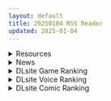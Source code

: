 ```yaml
---
layout: default
title: 20250104 RSS Reader
updated: 2025-01-04
---
```


<details class='content-parent'>
<summary>
Resources
</summary>
<details class='content-child'>
<summary>
<span class='rss-title'> [同人动画]Bazett大佬至24年11月作品合集[50G] </span> <a class='rss-link' href='https://gmgard.com/gm128210' target='_blank'>&nbsp;</a>
<div class='rss-published'> 🕛 20250103 20:04:55</div>
</summary>
<img src="https://static.gmgard.us/Images/upload/38413040404555534.jpg" /><br /><p>玉足界鼎鼎有名的大神了属于是</p>
</details>
<details class='content-child'>
<summary>
<span class='rss-title'> [P站ID=20670939][阿戈魔AGM] 作品合集 至2024年12月[9GB] </span> <a class='rss-link' href='https://gmgard.com/gm128208' target='_blank'>&nbsp;</a>
<div class='rss-published'> 🕛 20250103 19:50:33</div>
</summary>
<img src="https://static.gmgard.us/Images/upload/14489040350328350.jpg" /><br /><p>明日方舟大神的合集，这画风真社保</p>
</details>
<details class='content-child'>
<summary>
<span class='rss-title'> [P站ID=386925][ぽんたろ] 作品合集 至2024年12月[2.9GB] </span> <a class='rss-link' href='https://gmgard.com/gm128207' target='_blank'>&nbsp;</a>
<div class='rss-published'> 🕛 20250103 19:40:51</div>
</summary>
<img src="https://static.gmgard.us/Images/upload/59948040340512654.jpg" /><br /><p>ぽんたろ老师那个邮箱和诺亚的本子太色了，先看图集解解馋</p>
</details>
<details class='content-child'>
<summary>
<span class='rss-title'> [P站ID=4203133][弱電波] 作品合集 至2024年11月[5GB] </span> <a class='rss-link' href='https://gmgard.com/gm128206' target='_blank'>&nbsp;</a>
<div class='rss-published'> 🕛 20250103 19:21:56</div>
</summary>
<img src="https://static.gmgard.us/Images/upload/50951040321511569.jpg" /><br /><p>这个画师给我的最大印象就是逼不一样，b真的很有特点（还有那个舰娘表情系列</p>
</details>
<details class='content-child'>
<summary>
<span class='rss-title'> [精翻+AI内嵌汉化][OreNo小屋][RG47855][RPG]OreNo小屋游戏6部 </span> <a class='rss-link' href='https://gmgard.com/gm128178' target='_blank'>&nbsp;</a>
<div class='rss-published'> 🕛 20250103 16:13:17</div>
</summary>
<img src="https://static.gmgard.us/Images/upload/86294011956232464.jpg" /><br /><p>游戏属性</p>
</details>
<details class='content-child'>
<summary>
<span class='rss-title'> [RJ01128163][ぱこぱこそふと]ちんしこgpt机翻补丁 </span> <a class='rss-link' href='https://gmgard.com/gm128203' target='_blank'>&nbsp;</a>
<div class='rss-published'> 🕛 20250103 16:13:01</div>
</summary>
<img src="https://static.gmgard.us/Images/upload/15295032311558313.jpg" /><br /><p>转自2DFAN，Windows Defender有报毒，但我自己电脑上没有什么情况，VirusTotal报告26/59:https://www.virustotal.com/gui/file/38991e89ef9e3fc8aa227122623431c73c58079f93f1d819421c6bcb119419f8</p>
</details>
<details class='content-child'>
<summary>
<span class='rss-title'> [ACT/官中] [无RJ][ScarletPaper工房]ThornSin-棘罪修女 伊妮莎  V0.6.8 PC [0.87G/百度] </span> <a class='rss-link' href='https://gmgard.com/gm128202' target='_blank'>&nbsp;</a>
<div class='rss-published'> 🕛 20250103 15:46:02</div>
</summary>
<img src="https://p.inari.site/usr/804/6777f563d709e.jpg" /><br /><p>[ACT/官中]ThornSin-棘罪修女 伊妮莎 V0.6.8 PC&nbsp;[0.87G/百度]</p>
</details>
<details class='content-child'>
<summary>
<span class='rss-title'> [p站id=3602119][o21q]自购 fanbox 2021-2024赞助内容(5.3G) 多为对魔忍、战队题材 </span> <a class='rss-link' href='https://gmgard.com/gm128201' target='_blank'>&nbsp;</a>
<div class='rss-published'> 🕛 20250103 09:36:20</div>
</summary>
<img src="https://static.gmgard.us/Images/upload/19384031224585554.jpg" /><br /><p>偶尔会赞助的小作者，热度知名度都不高，所以各位能支持就支持下尽量别把人家作品分享到流量比较大的公开论坛或网站上吧。差一篇今年的但我看还是未完成状态暂时没续会员。</p>
</details>

</details>
<details class='content-parent'>
<summary>
News
</summary>

</details>
<details class='content-parent'>
<summary>
DLsite Game Ranking
</summary>
<details class='content-child'>
<summary>
<span class='rss-title'> 傲慢な怪獣姫&名探偵使い魔 [Mango Party] </span> <a class='rss-link' href='https://www.dlsite.com/maniax/work/=/product_id/RJ01263980.html' target='_blank'>&nbsp;</a>
<div class='rss-published'> 🕛 20250104 13:14:49</div>
</summary>
<img src ="http://img.dlsite.jp/modpub/images2/work/doujin/RJ01264000/RJ01263980_img_main.jpg"/><br/>カラフルな共同生活で怪獣姫の奴○として生きる! 豊かでエキサイティングな時間管理恋愛SLG!
</details>
<details class='content-child'>
<summary>
<span class='rss-title'> MazeCave~俺の感覚遮断触手ダンジョン! [東京乳業] </span> <a class='rss-link' href='https://www.dlsite.com/maniax/work/=/product_id/RJ01245835.html' target='_blank'>&nbsp;</a>
<div class='rss-published'> 🕛 20250104 13:14:49</div>
</summary>
<img src ="http://img.dlsite.jp/modpub/images2/work/doujin/RJ01246000/RJ01245835_img_main.jpg"/><br/>感覚遮断トラップでドジな冒険者の魔力を搾り取れ!俺の苗床ダンジョンを作ろう!
</details>
<details class='content-child'>
<summary>
<span class='rss-title'> ヤリステメスブター ボクだけの謎ルール!女トレーナーに勝つとエッチあたりまえ [にゅう工房] </span> <a class='rss-link' href='https://www.dlsite.com/maniax/work/=/product_id/RJ01082861.html' target='_blank'>&nbsp;</a>
<div class='rss-published'> 🕛 20250104 13:14:49</div>
</summary>
<img src ="http://img.dlsite.jp/modpub/images2/work/doujin/RJ01083000/RJ01082861_img_main.jpg"/><br/>勝てばエッチのモンスターバトルRPG!ヤリステメスブター!!
</details>
<details class='content-child'>
<summary>
<span class='rss-title'> ヤリステメスブターDLC1 メスブタ/ゲスブタ [にゅう工房] </span> <a class='rss-link' href='https://www.dlsite.com/maniax/work/=/product_id/RJ01129834.html' target='_blank'>&nbsp;</a>
<div class='rss-published'> 🕛 20250104 13:14:49</div>
</summary>
<img src ="http://img.dlsite.jp/modpub/images2/work/doujin/RJ01130000/RJ01129834_img_main.jpg"/><br/>ヤリステメスブターのDLC1が準備できました!ゲームの世界をもう少し拡げてお楽しみいただけます!このDLCを遊ぶためには、ヤリステメスブター本体の購入が必要です。
</details>
<details class='content-child'>
<summary>
<span class='rss-title'> デカ乳バニーお姉さんの本気搾精交尾 [A86GJ3] </span> <a class='rss-link' href='https://www.dlsite.com/maniax/work/=/product_id/RJ01301534.html' target='_blank'>&nbsp;</a>
<div class='rss-published'> 🕛 20250104 13:14:49</div>
</summary>
<img src ="http://img.dlsite.jp/modpub/images2/work/doujin/RJ01302000/RJ01301534_img_main.jpg"/><br/>おねショタ系の逆レ○プアニメゲーム、本作の特徴は下品な生ハメセックスアニメ、いつでもどこでも生中出し
</details>

</details>
<details class='content-parent'>
<summary>
DLsite Voice Ranking
</summary>
<details class='content-child'>
<summary>
<span class='rss-title'> ✅1/4まで期間限定7大特典+レビュー企画✅【恋人ってえっちするものなんでしょ?】案外スケベな水無瀬さんが「カノジョ」になった日。 [桃色みんと] </span> <a class='rss-link' href='https://www.dlsite.com/maniax/work/=/product_id/RJ01290632.html' target='_blank'>&nbsp;</a>
<div class='rss-published'> 🕛 20250104 13:14:51</div>
</summary>
<img src ="http://img.dlsite.jp/modpub/images2/work/doujin/RJ01291000/RJ01290632_img_main.jpg"/><br/>「理由は特にない。たまたま君だった、ってだけ」成績優秀。クールで美人な女子高生。男子からの告白を一度も受けいれた事がない“高嶺の花”。そんな水無瀬さんがボクの「カノジョ」になった…。だらしなく足を広げ、肢体を見せつけてくるカノジョ…。 すらりと伸びた白い太もも、穢れのない純白の下着…。「シよ? だって…恋人ってえっちするものなんでしょ…?」
</details>
<details class='content-child'>
<summary>
<span class='rss-title'> ❤️甘あねメイド❤️「お姉ちゃんが"あまあまちゅっちゅ"してあげる...❤️」 [桃色みんと] </span> <a class='rss-link' href='https://www.dlsite.com/maniax/work/=/product_id/RJ01261681.html' target='_blank'>&nbsp;</a>
<div class='rss-published'> 🕛 20250104 13:14:51</div>
</summary>
<img src ="http://img.dlsite.jp/modpub/images2/work/doujin/RJ01262000/RJ01261681_img_main.jpg"/><br/>お姉ちゃんメイドはボクくん(あなた)の事がだ～いすきっ♪ボクくんの為ならば、添い寝に耳舐めにオナサポだってしてあげますっ♪お手々やお口、そしておま◯こっ♪お姉ちゃんの身体ぜ～んぶを使って、喜んでご奉仕させていただきますっ♪「そう...だってお姉ちゃんは...ボクくん専属の..."お姉ちゃんメイド"なんだから...♪」
</details>
<details class='content-child'>
<summary>
<span class='rss-title'> メイドのマナちゃんに耳かきしてもらおう [Crescendo] </span> <a class='rss-link' href='https://www.dlsite.com/maniax/work/=/product_id/RJ01293993.html' target='_blank'>&nbsp;</a>
<div class='rss-published'> 🕛 20250104 13:14:51</div>
</summary>
<img src ="http://img.dlsite.jp/modpub/images2/work/doujin/RJ01294000/RJ01293993_img_main.jpg"/><br/>【3DASMR】でお馴染みのマナちゃんの耳かきが沢山!耳かき一回分のオムニバス形式なので気分に合わせて楽しめます。おまけとしてYouTubeにアップされている動画の音声も付いてます。声 棗いつき様
</details>
<details class='content-child'>
<summary>
<span class='rss-title'> 【简体中文版】JK精灵的异世界孕活～性夜的圣诞节特别篇～ [青春×フェティシズム] </span> <a class='rss-link' href='https://www.dlsite.com/maniax/work/=/product_id/RJ01308361.html' target='_blank'>&nbsp;</a>
<div class='rss-published'> 🕛 20250104 13:14:51</div>
</summary>
<img src ="http://img.dlsite.jp/modpub/images2/work/doujin/RJ01309000/RJ01308361_img_main.jpg"/><br/>圣诞快乐♪你喜欢新娘精灵的怀孕后宫吗?  你一直是个好孩子,所以圣诞新娘精灵们为你准备了一个"性爱6小时"的神圣之夜。  作为今年最后的回忆,要不要和可爱的新娘精灵们度过美好甜蜜又淫靡的夜晚呢?
</details>
<details class='content-child'>
<summary>
<span class='rss-title'> 【せーんせ⤴、恋人おま◯こ…シよ…♪】こあくま天使なフランちゃんに誘惑されまくる放課後レッスン【あまあま×密着えっち】 [桃色みんと] </span> <a class='rss-link' href='https://www.dlsite.com/maniax/work/=/product_id/RJ01212146.html' target='_blank'>&nbsp;</a>
<div class='rss-published'> 🕛 20250104 13:14:51</div>
</summary>
<img src ="http://img.dlsite.jp/modpub/images2/work/doujin/RJ01213000/RJ01212146_img_main.jpg"/><br/>「放課後の誰もいない教室で二人きりだなんて…♪ せんせーの…ス・ケ・ベ…♪」 どう見ても先生(あなた)を性的に大好きな教え子JKのフランちゃん。天使のようなスベスベお肌と髪の毛の持ち主で、小悪魔のように気まぐれで意地悪なえっちメス♪ 自慢のふわふわおっぱいで翻弄してくるフランちゃんからの止まらない色仕掛け...あなたは遂に……♪「ねぇ、試してみようよ♪ホントに私のこと、いやらしい目で見てないって証明してみせて?♪」
</details>

</details>
<details class='content-parent'>
<summary>
DLsite Comic Ranking
</summary>
<details class='content-child'>
<summary>
<span class='rss-title'> ダウナー研究者お姉さんにお願いしてえっちなことしてもらう話。 [内臓研究所] </span> <a class='rss-link' href='https://www.dlsite.com/maniax/work/=/product_id/RJ01225571.html' target='_blank'>&nbsp;</a>
<div class='rss-published'> 🕛 20250104 13:14:54</div>
</summary>
<img src ="http://img.dlsite.jp/modpub/images2/work/doujin/RJ01226000/RJ01225571_img_main.jpg"/><br/>ダウナー研究者お姉さんとえっちなことをしよう
</details>
<details class='content-child'>
<summary>
<span class='rss-title'> 家が湿気過ぎて生えてきた幻覚誘発するキノコを誤食して発情したあとのあれやこれ [捕食少女] </span> <a class='rss-link' href='https://www.dlsite.com/maniax/work/=/product_id/RJ01114389.html' target='_blank'>&nbsp;</a>
<div class='rss-published'> 🕛 20250104 13:14:54</div>
</summary>
<img src ="http://img.dlsite.jp/modpub/images2/work/doujin/RJ01115000/RJ01114389_img_main.jpg"/><br/>これはごく普通すぎて普通でしかない一人の女子大学生の日常ストーリーです。 家の中が湿気てキノコが生えることになり、好奇心からそのキノコを誤って摂取した結果、幻覚を体験します。本文は52ページ。特典のおまけ2枚付きです。
</details>
<details class='content-child'>
<summary>
<span class='rss-title'> 強迫性欲望 [壞茸社] </span> <a class='rss-link' href='https://www.dlsite.com/maniax/work/=/product_id/RJ01152226.html' target='_blank'>&nbsp;</a>
<div class='rss-published'> 🕛 20250104 13:14:54</div>
</summary>
<img src ="http://img.dlsite.jp/modpub/images2/work/doujin/RJ01153000/RJ01152226_img_main.jpg"/><br/>偏執的潔癖主義VS性欲MAXの思春期-セックス対決!
</details>
<details class='content-child'>
<summary>
<span class='rss-title'> 女畜加工プラント 捕らわれたヒーロー・ツインバード加工記録 前編 [超健康屋] </span> <a class='rss-link' href='https://www.dlsite.com/maniax/work/=/product_id/RJ01222062.html' target='_blank'>&nbsp;</a>
<div class='rss-published'> 🕛 20250104 13:14:54</div>
</summary>
<img src ="http://img.dlsite.jp/modpub/images2/work/doujin/RJ01223000/RJ01222062_img_main.jpg"/><br/>様々な女性を捕らえクライアントに都合の良い女畜へと加工する女畜加工プラント。 今回捕らえられた超常の力を持つスーパーヒロイン、ニカとラキは非人道的かつ尊厳を踏みにじる残酷な加工を受け続ける事となる……
</details>
<details class='content-child'>
<summary>
<span class='rss-title'> 女畜加工プラント 捕らわれたヒーロー・ツインバード加工記録 後編 [超健康屋] </span> <a class='rss-link' href='https://www.dlsite.com/maniax/work/=/product_id/RJ01294019.html' target='_blank'>&nbsp;</a>
<div class='rss-published'> 🕛 20250104 13:14:54</div>
</summary>
<img src ="http://img.dlsite.jp/modpub/images2/work/doujin/RJ01295000/RJ01294019_img_main.jpg"/><br/>様々な女性を捕らえクライアントに都合の良い女畜へと加工する女畜加工プラント。 今回捕らえられた超常の力を持つスーパーヒロイン、ニカとラキは非人道的かつ尊厳を踏みにじる残酷な加工を受け続ける事となる……
</details>

</details>
